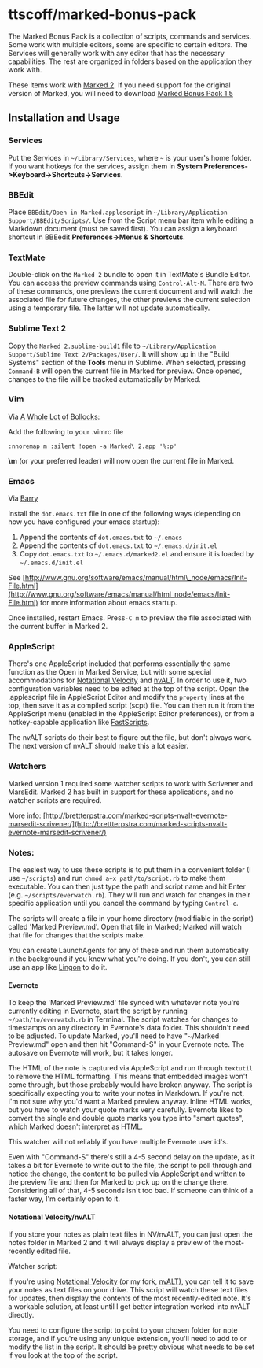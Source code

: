 # ttscoff/marked-bonus-pack

The Marked Bonus Pack is a collection of scripts, commands and services. Some work with multiple editors, some are specific to certain editors. The Services will generally work with any editor that has the necessary capabilities. The rest are organized in folders based on the application they work with.

These items work with [Marked 2](http://marked2app.com/). If you need support for the original version of Marked, you will need to download [Marked Bonus Pack 1.5](https://github.com/kotfu/marked-bonus-pack/releases/tag/v1.5)

## Installation and Usage

### Services

Put the Services in `~/Library/Services`, where `~` is your user's home folder. If you want hotkeys for the services, assign them in **System Preferences-&gt;Keyboard-&gt;Shortcuts-&gt;Services**.

### BBEdit

Place `BBEdit/Open in Marked.applescript` in `~/Library/Application Support/BBEdit/Scripts/`. Use from the Script menu bar item while editing a Markdown document \(must be saved first\). You can assign a keyboard shortcut in BBEedit **Preferences-&gt;Menus & Shortcuts**.

### TextMate

Double-click on the `Marked 2` bundle to open it in TextMate's Bundle Editor. You can access the preview commands using `Control-Alt-M`. There are two of these commands, one previews the current document and will watch the associated file for future changes, the other previews the current selection using a temporary file. The latter will not update automatically.

### Sublime Text 2

Copy the `Marked 2.sublime-build1` file to `~/Library/Application Support/Sublime Text 2/Packages/User/`. It will show up in the "Build Systems" section of the **Tools** menu in Sublime. When selected, pressing `Command-B` will open the current file in Marked for preview. Once opened, changes to the file will be tracked automatically by Marked.

### Vim

Via [A Whole Lot of Bollocks](http://captainbollocks.tumblr.com/post/9858989188/linking-macvim-and-marked-app):

Add the following to your .vimrc file

```text
:nnoremap m :silent !open -a Marked\ 2.app '%:p'
```

**\m** \(or your preferred leader\) will now open the current file in Marked.

### Emacs

Via [Barry](http://spacebeast.com/blog/)

Install the `dot.emacs.txt` file in one of the following ways \(depending on how you have configured your emacs startup\):

1. Append the contents of `dot.emacs.txt` to `~/.emacs`
2. Append the contents of `dot.emacs.txt` to `~/.emacs.d/init.el`
3. Copy `dot.emacs.txt` to `~/.emacs.d/marked2.el` and ensure it is loaded by `~/.emacs.d/init.el`

See [http://www.gnu.org/software/emacs/manual/html\_node/emacs/Init-File.html](http://www.gnu.org/software/emacs/manual/html_node/emacs/Init-File.html) for more information about emacs startup.

Once installed, restart Emacs. Press`-C m` to preview the file associated with the current buffer in Marked 2.

### AppleScript

There's one AppleScript included that performs essentially the same function as the Open in Marked Service, but with some special accommodations for [Notational Velocity](http://notational.net/) and [nvALT](http://brettterpstra.com/project/nvalt/). In order to use it, two configuration variables need to be edited at the top of the script. Open the .applescript file in AppleScript Editor and modify the `property` lines at the top, then save it as a compiled script \(scpt\) file. You can then run it from the AppleScript menu \(enabled in the AppleScript Editor preferences\), or from a hotkey-capable application like [FastScripts](http://www.red-sweater.com/fastscripts/).

The nvALT scripts do their best to figure out the file, but don't always work. The next version of nvALT should make this a lot easier.

### Watchers

Marked version 1 required some watcher scripts to work with Scrivener and MarsEdit. Marked 2 has built in support for these applications, and no watcher scripts are required.

More info: [http://brettterpstra.com/marked-scripts-nvalt-evernote-marsedit-scrivener/](http://brettterpstra.com/marked-scripts-nvalt-evernote-marsedit-scrivener/)

### Notes:

The easiest way to use these scripts is to put them in a convenient folder \(I use `~/scripts`\) and run `chmod a+x path/to/script.rb` to make them executable. You can then just type the path and script name and hit Enter \(e.g. `~/scripts/everwatch.rb`\). They will run and watch for changes in their specific application until you cancel the command by typing `Control-c`.

The scripts will create a file in your home directory \(modifiable in the script\) called 'Marked Preview.md'. Open that file in Marked; Marked will watch that file for changes that the scripts make.

You can create LaunchAgents for any of these and run them automatically in the background if you know what you're doing. If you don't, you can still use an app like [Lingon](http://www.peterborgapps.com/lingon/) to do it.

#### Evernote

To keep the 'Marked Preview.md' file synced with whatever note you're currently editing in Evernote, start the script by running `~/path/to/everwatch.rb` in Terminal. The script watches for changes to timestamps on any directory in Evernote's data folder. This shouldn't need to be adjusted. To update Marked, you'll need to have "~/Marked Preview.md" open and then hit "Command-S" in your Evernote note. The autosave on Evernote will work, but it takes longer.

The HTML of the note is captured via AppleScript and run through `textutil` to remove the HTML formatting. This means that embedded images won't come through, but those probably would have broken anyway. The script is specifically expecting you to write your notes in Markdown. If you're not, I'm not sure why you'd want a Marked preview anyway. Inline HTML works, but you have to watch your quote marks very carefully. Evernote likes to convert the single and double quote marks you type into "smart quotes", which Marked doesn't interpret as HTML.

This watcher will not reliably if you have multiple Evernote user id's.

Even with "Command-S" there's still a 4-5 second delay on the update, as it takes a bit for Evernote to write out to the file, the script to poll through and notice the change, the content to be pulled via AppleScript and written to the preview file and then for Marked to pick up on the change there. Considering all of that, 4-5 seconds isn't too bad. If someone can think of a faster way, I'm certainly open to it.

#### Notational Velocity/nvALT

If you store your notes as plain text files in NV/nvALT, you can just open the notes folder in Marked 2 and it will always display a preview of the most-recently edited file.

Watcher script:

If you're using [Notational Velocity](http://notational.net/) \(or my fork, [nvALT](http://brettterpstra.com/projects/nvalt)\), you can tell it to save your notes as text files on your drive. This script will watch these text files for updates, then display the contents of the most recently-edited note. It's a workable solution, at least until I get better integration worked into nvALT directly.

You need to configure the script to point to your chosen folder for note storage, and if you're using any unique extension, you'll need to add to or modify the list in the script. It should be pretty obvious what needs to be set if you look at the top of the script.

